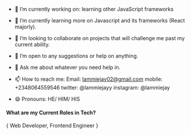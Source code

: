 - 🔭 I’m currently working on: learning other JavaScript frameworks
        
- 🌱 I’m currently learning more on Javascript and its frameworks (React majorly).
- 👯 I’m looking to collaborate on projects that will challenge me past my current ability. 
- 🤔 I’m open to any suggestions or help on anything.
- 💬 Ask me about whatever you need help in.
- 📫 How to reach me: 
        Email: lammiejay02@gmail.com
        mobile: +2348064559546
        twitter: @lammiejayy
        instagram: @lammiejay
- 😄 Pronouns: HE/ HIM/ HIS

#### What are my Current Roles in Tech?
   { Web Developer, Frontend Engineer } 
<a href=""><img ></a>

